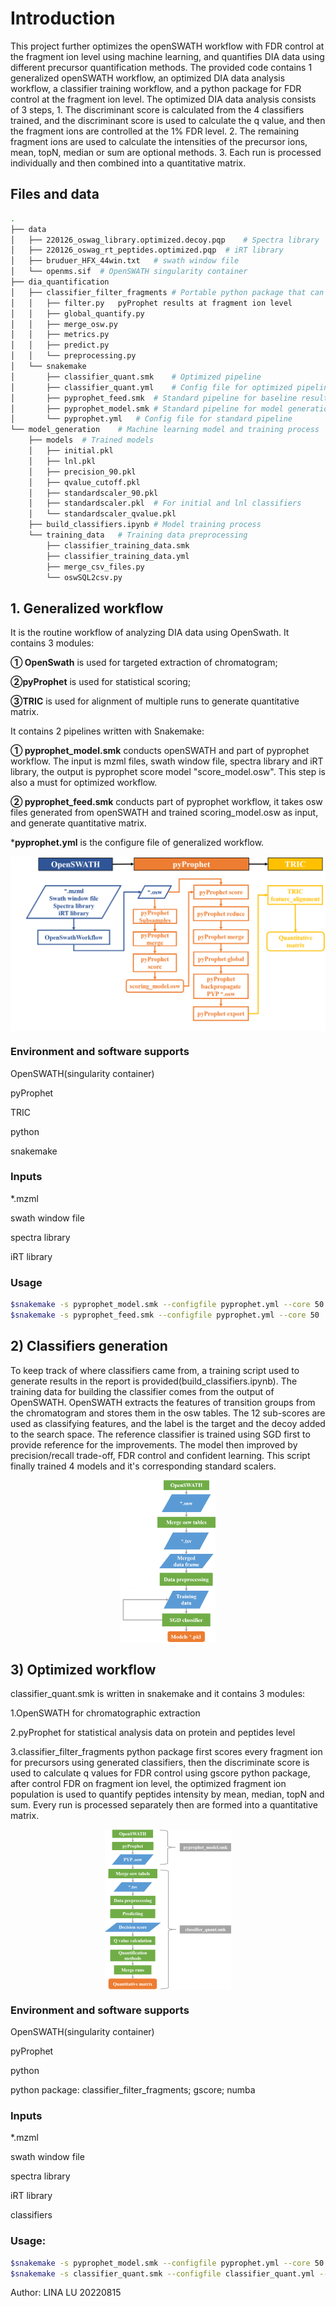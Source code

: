 # Introduction

This project further optimizes the openSWATH workflow with FDR control at the fragment ion level using machine learning, and quantifies DIA data using different precursor quantification methods.
The provided code contains 1 generalized openSWATH workflow, an optimized DIA data analysis workflow, a classifier training workflow, and a python package for FDR control at the fragment ion level.
The optimized DIA data analysis consists of 3 steps, 1. The discriminant score is calculated from the 4 classifiers trained, and the discriminant score is used to calculate the q value, and then the fragment ions are controlled at the 1% FDR level. 2. The remaining fragment ions are used to calculate the intensities of the precursor ions, mean, topN, median or sum are optional methods. 3. Each run is processed individually and then combined into a quantitative matrix.  

## Files and data

```bash
.
├── data
│   ├── 220126_oswag_library.optimized.decoy.pqp    # Spectra library
│   ├── 220126_oswag_rt_peptides.optimized.pqp	# iRT library
│   ├── bruduer_HFX_44win.txt   # swath window file
│   └── openms.sif  # OpenSWATH singularity container
├── dia_quantification
│   ├── classifier_filter_fragments # Portable python package that can quantify
│   │   ├── filter.py   pyProphet results at fragment ion level
│   │   ├── global_quantify.py
│   │   ├── merge_osw.py
│   │   ├── metrics.py
│   │   ├── predict.py
│   │   └── preprocessing.py
│   └── snakemake
│       ├── classifier_quant.smk    # Optimized pipeline 
│       ├── classifier_quant.yml    # Config file for optimized pipeline
│       ├── pyprophet_feed.smk  # Standard pipeline for baseline results
│       ├── pyprophet_model.smk # Standard pipeline for model generation
│       └── pyprophet.yml   # Config file for standard pipeline
└── model_generation    # Machine learning model and training process
    ├── models  # Trained models
    │   ├── initial.pkl
    │   ├── lnl.pkl
    │   ├── precision_90.pkl
    │   ├── qvalue_cutoff.pkl
    │   ├── standardscaler_90.pkl
    │   ├── standardscaler.pkl  # For initial and lnl classifiers
    │   └── standardscaler_qvalue.pkl
    ├── build_classifiers.ipynb # Model training process
    └── training_data   # Training data preprocessing
        ├── classifier_training_data.smk
        ├── classifier_training_data.yml
        ├── merge_csv_files.py
        └── oswSQL2csv.py
```



## 1. Generalized workflow 

It is the routine workflow of  analyzing DIA data using OpenSwath.  It contains 3 modules:

**① OpenSwath** is used for targeted extraction of chromatogram; 

**②pyProphet** is used for statistical scoring; 

**③TRIC** is used for alignment of multiple runs to generate quantitative matrix. 

It contains 2 pipelines written with Snakemake:

**① pyprophet_model.smk** conducts openSWATH and part of pyprophet workflow. The input is mzml files, swath window file, spectra library and iRT library, the output is pyprophet score model "score_model.osw". This step is also a must for optimized workflow.

**② pyprophet_feed.smk** conducts part of pyprophet workflow, it takes osw files generated from openSWATH and trained scoring_model.osw as input, and generate quantitative matrix.

***pyprophet.yml** is the configure file of generalized workflow.

<img src="https://github.com/Lina0125/QuantifyAtFragmentLevelWithClassifiers/blob/main/data/imgs/generalized.png" alt="generalized" title="The stantard workflow" style="zoom30%; margin:auto; float:center;  display: block; text-align:center; " />

### Environment and software supports

OpenSWATH(singularity container)

pyProphet

TRIC

python

snakemake

### Inputs

*.mzml

swath window file

spectra library

iRT library

### Usage

```bash
$snakemake -s pyprophet_model.smk --configfile pyprophet.yml --core 50
$snakemake -s pyprophet_feed.smk --configfile pyprophet.yml --core 50
```



## 2) Classifiers generation

To keep track of where classifiers came from, a training script used to generate results in the report is provided(build_classifiers.ipynb). The training data for building the classifier comes from the output of OpenSWATH. OpenSWATH extracts the features of transition groups from the chromatogram and stores them in the osw tables. The 12 sub-scores are used as classifying features, and the label is the target and the decoy added to the search space. The reference classifier is trained using SGD first to provide reference for the improvements. The model then improved by precision/recall trade-off, FDR control and confident learning. This script finally trained 4 models and it's corresponding standard scalers.

<img src="https://github.com/Lina0125/QuantifyAtFragmentLevelWithClassifiers/blob/main/data/imgs/model_generation.png" alt="model_generation" style="zoom:10%; margin:auto; float:center; width:30%; display: block; text-align:center; " />

 

## 3) Optimized workflow

classifier_quant.smk is written in snakemake and it contains 3 modules: 

1.OpenSWATH for chromatographic extraction

2.pyProphet for statistical analysis data on protein and peptides level

3.classifier_filter_fragments python package first scores every fragment ion for precursors using generated classifiers, then the discriminate score is used to calculate q values for FDR control using gscore python package, after control FDR on fragment ion level, the optimized fragment ion population is used to quantify peptides intensity by mean, median, topN and sum. Every run is processed separately then are formed into a quantitative matrix.

<img src="https://github.com/Lina0125/QuantifyAtFragmentLevelWithClassifiers/blob/main/data/imgs/application.png" alt="application" style="zoom:10%; margin:auto; float:center; width:40%; display: table-cell; text-align:center; left:30%;" />



### Environment and software supports

OpenSWATH(singularity container)

pyProphet

python

python package: classifier_filter_fragments; gscore; numba

### Inputs

*.mzml

swath window file

spectra library

iRT library

classifiers

### Usage:

```bash
$snakemake -s pyprophet_model.smk --configfile pyprophet.yml --core 50
$snakemake -s classifier_quant.smk --configfile classifier_quant.yml --core 50
```



Author: LINA LU	20220815

